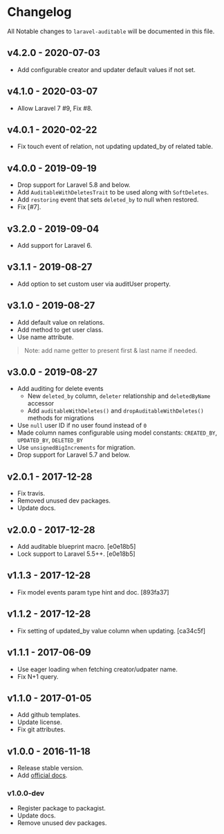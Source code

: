 # Changelog

All Notable changes to `laravel-auditable` will be documented in this file.

## v4.2.0 - 2020-07-03

- Add configurable creator and updater default values if not set.

## v4.1.0 - 2020-03-07

- Allow Laravel 7 #9, Fix #8.

## v4.0.1 - 2020-02-22

- Fix touch event of relation, not updating updated_by of related table.

## v4.0.0 - 2019-09-19

- Drop support for Laravel 5.8 and below.
- Add `AuditableWithDeletesTrait` to be used along with `SoftDeletes`.
- Add `restoring` event that sets `deleted_by` to null when restored.
- Fix [#7].

## v3.2.0 - 2019-09-04
- Add support for Laravel 6.

## v3.1.1 - 2019-08-27
- Add option to set custom user via auditUser property.

## v3.1.0 - 2019-08-27
- Add default value on relations.
- Add method to get user class.
- Use name attribute.
> Note: add name getter to present first & last name if needed.

## v3.0.0 - 2019-08-27
- Add auditing for delete events
  - New `deleted_by` column, `deleter` relationship and `deletedByName` accessor
  - Add `auditableWithDeletes()` and `dropAuditableWithDeletes()` methods for migrations
- Use `null` user ID if no user found instead of `0`
- Made column names configurable using model constants: `CREATED_BY`, `UPDATED_BY`, `DELETED_BY`
- Use `unsignedBigIncrements` for migration.
- Drop support for Laravel 5.7 and below.

## v2.0.1 - 2017-12-28
- Fix travis.
- Removed unused dev packages.
- Update docs.

## v2.0.0 - 2017-12-28
- Add auditable blueprint macro. [e0e18b5]
- Lock support to Laravel 5.5++. [e0e18b5]

## v1.1.3 - 2017-12-28
- Fix model events param type hint and doc. [893fa37]

## v1.1.2 - 2017-12-28
- Fix setting of updated_by value column when updating. [ca34c5f]

## v1.1.1 - 2017-06-09
- Use eager loading when fetching creator/udpater name.
- Fix N+1 query.

## v1.1.0 - 2017-01-05
- Add github templates.
- Update license.
- Fix git attributes.

## v1.0.0 - 2016-11-18
- Release stable version.
- Add [official docs](https://yajrabox.com/docs/laravel-auditable).

### v1.0.0-dev
- Register package to packagist.
- Update docs.
- Remove unused dev packages.
